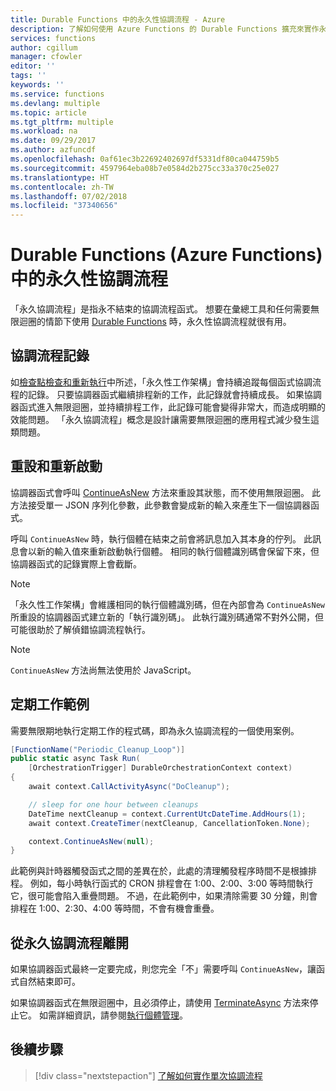 ```yaml
---
title: Durable Functions 中的永久性協調流程 - Azure
description: 了解如何使用 Azure Functions 的 Durable Functions 擴充來實作永久性協調流程。
services: functions
author: cgillum
manager: cfowler
editor: ''
tags: ''
keywords: ''
ms.service: functions
ms.devlang: multiple
ms.topic: article
ms.tgt_pltfrm: multiple
ms.workload: na
ms.date: 09/29/2017
ms.author: azfuncdf
ms.openlocfilehash: 0af61ec3b22692402697df5331df80ca044759b5
ms.sourcegitcommit: 4597964eba08b7e0584d2b275cc33a370c25e027
ms.translationtype: HT
ms.contentlocale: zh-TW
ms.lasthandoff: 07/02/2018
ms.locfileid: "37340656"
---
```

# <a name="eternal-orchestrations-in-durable-functions-azure-functions"></a>Durable Functions (Azure Functions) 中的永久性協調流程

「永久協調流程」是指永不結束的協調流程函式。 想要在彙總工具和任何需要無限迴圈的情節下使用 [Durable Functions](durable-functions-overview.md) 時，永久性協調流程就很有用。

## <a name="orchestration-history"></a>協調流程記錄

如[檢查點檢查和重新執行](durable-functions-checkpointing-and-replay.md)中所述，「永久性工作架構」會持續追蹤每個函式協調流程的記錄。 只要協調器函式繼續排程新的工作，此記錄就會持續成長。 如果協調器函式進入無限迴圈，並持續排程工作，此記錄可能會變得非常大，而造成明顯的效能問題。 「永久協調流程」概念是設計讓需要無限迴圈的應用程式減少發生這類問題。

## <a name="resetting-and-restarting"></a>重設和重新啟動

協調器函式會呼叫 [ContinueAsNew](https://azure.github.io/azure-functions-durable-extension/api/Microsoft.Azure.WebJobs.DurableOrchestrationContext.html#Microsoft_Azure_WebJobs_DurableOrchestrationContext_ContinueAsNew_) 方法來重設其狀態，而不使用無限迴圈。 此方法接受單一 JSON 序列化參數，此參數會變成新的輸入來產生下一個協調器函式。

呼叫 `ContinueAsNew` 時，執行個體在結束之前會將訊息加入其本身的佇列。 此訊息會以新的輸入值來重新啟動執行個體。 相同的執行個體識別碼會保留下來，但協調器函式的記錄實際上會截斷。

> [!NOTE]
> 「永久性工作架構」會維護相同的執行個體識別碼，但在內部會為 `ContinueAsNew` 所重設的協調器函式建立新的「執行識別碼」。 此執行識別碼通常不對外公開，但可能很助於了解偵錯協調流程執行。

> [!NOTE]
> `ContinueAsNew` 方法尚無法使用於 JavaScript。

## <a name="periodic-work-example"></a>定期工作範例

需要無限期地執行定期工作的程式碼，即為永久協調流程的一個使用案例。

```csharp
[FunctionName("Periodic_Cleanup_Loop")]
public static async Task Run(
    [OrchestrationTrigger] DurableOrchestrationContext context)
{
    await context.CallActivityAsync("DoCleanup");

    // sleep for one hour between cleanups
    DateTime nextCleanup = context.CurrentUtcDateTime.AddHours(1);
    await context.CreateTimer(nextCleanup, CancellationToken.None);

    context.ContinueAsNew(null);
}
```

此範例與計時器觸發函式之間的差異在於，此處的清理觸發程序時間不是根據排程。 例如，每小時執行函式的 CRON 排程會在 1:00、2:00、3:00 等時間執行它，很可能會陷入重疊問題。 不過，在此範例中，如果清除需要 30 分鐘，則會排程在 1:00、2:30、4:00 等時間，不會有機會重疊。

## <a name="exit-from-an-eternal-orchestration"></a>從永久協調流程離開

如果協調器函式最終一定要完成，則您完全「不」需要呼叫 `ContinueAsNew`，讓函式自然結束即可。

如果協調器函式在無限迴圈中，且必須停止，請使用 [TerminateAsync](https://azure.github.io/azure-functions-durable-extension/api/Microsoft.Azure.WebJobs.DurableOrchestrationClient.html#Microsoft_Azure_WebJobs_DurableOrchestrationClient_TerminateAsync_) 方法來停止它。 如需詳細資訊，請參閱[執行個體管理](durable-functions-instance-management.md)。

## <a name="next-steps"></a>後續步驟

> [!div class="nextstepaction"]
> [了解如何實作單次協調流程](durable-functions-singletons.md)
